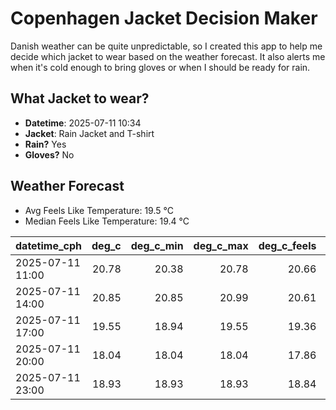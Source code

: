 
# Copenhagen Jacket Decision Maker

Danish weather can be quite unpredictable, so I created this app to help me decide which jacket to wear based on the weather forecast. 
It also alerts me when it's cold enough to bring gloves or when I should be ready for rain.

## What Jacket to wear?

- **Datetime**: 2025-07-11 10:34
- **Jacket**: Rain Jacket and T-shirt
- **Rain?** Yes
- **Gloves?** No

## Weather Forecast
- Avg Feels Like Temperature: 19.5 °C
- Median Feels Like Temperature: 19.4 °C

| datetime_cph     |   deg_c |   deg_c_min |   deg_c_max |   deg_c_feels | weather   | wind   | rain   |
|:-----------------|--------:|------------:|------------:|--------------:|:----------|:-------|:-------|
| 2025-07-11 11:00 |   20.78 |       20.38 |       20.78 |         20.66 | Clear     | Medium | None   |
| 2025-07-11 14:00 |   20.85 |       20.85 |       20.99 |         20.61 | Clouds    | Medium | None   |
| 2025-07-11 17:00 |   19.55 |       18.94 |       19.55 |         19.36 | Rain      | High   | Low    |
| 2025-07-11 20:00 |   18.04 |       18.04 |       18.04 |         17.86 | Rain      | High   | Low    |
| 2025-07-11 23:00 |   18.93 |       18.93 |       18.93 |         18.84 | Rain      | High   | Low    |
        